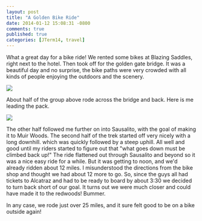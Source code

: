 ```yaml
---
layout: post
title: "A Golden Bike Ride"
date: 2014-01-12 15:08:31 -0800
comments: true
published: true
categories: [JTerm14, travel]
---
```


What a great day for a bike ride!  We rented some bikes at Blazing Saddles, right next to the hotel.  Then took off for the golden gate bridge.  It was a beautiful day and no surprise, the bike paths were very crowded with all kinds of people enjoying the outdoors and the scenery.

![](/images/JTerm14/GoldenBike1.jpg)

About half of the group above rode across the bridge and back.  Here is me leading the pack.

![](/images/JTerm14/GoldenBike2.jpg)

The other half followed me further on into Sausalito, with the goal of making it to Muir Woods.  The second half of the trek started off very nicely with a long downhill.  which was quickly followed by a steep uphill.  All well and good until my riders started to figure out that "what goes down must be climbed back up!"  The ride flattened out through Sausalito and beyond so it was a nice easy ride for a while.  But it was getting to noon, and we'd already ridden about 12 miles.  I misunderstood the directions from the bike shop and thought we had about 12 more to go.  So, since the guys all had tickets to Alcatraz and had to be ready to board by about 3:30 we decided to turn back short of our goal.  It turns out we were much closer and could have made it to the redwoods!  Bummer.

In any case, we rode just over 25 miles, and it sure felt good to be on a bike outside again!
